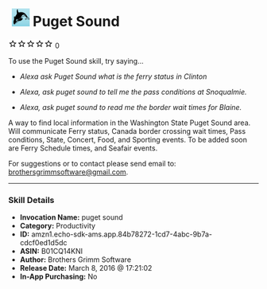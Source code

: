 # &nbsp;<img src="skill_icon" alt="Puget Sound icon" width="36"> Puget Sound
![0 stars](../../images/ic_star_border_black_18dp_1x.png)![0 stars](../../images/ic_star_border_black_18dp_1x.png)![0 stars](../../images/ic_star_border_black_18dp_1x.png)![0 stars](../../images/ic_star_border_black_18dp_1x.png)![0 stars](../../images/ic_star_border_black_18dp_1x.png) 0

To use the Puget Sound skill, try saying...

* *Alexa ask Puget Sound what is the ferry status in Clinton*

* *Alexa, ask puget sound to tell me the pass conditions at Snoqualmie.*

* *Alexa, ask puget sound to read me the border wait times for Blaine.*

A way to find local information in the Washington State Puget Sound area.  Will communicate Ferry status, Canada border crossing wait times, Pass conditions, State, Concert, Food, and Sporting events.  To be added soon are Ferry Schedule times, and Seafair events.

For suggestions or to contact please send email to:  brothersgrimmsoftware@gmail.com.

***

### Skill Details

* **Invocation Name:** puget sound
* **Category:** Productivity
* **ID:** amzn1.echo-sdk-ams.app.84b78272-1cd7-4abc-9b7a-cdcf0ed1d5dc
* **ASIN:** B01CQ14KNI
* **Author:** Brothers Grimm Software
* **Release Date:** March 8, 2016 @ 17:21:02
* **In-App Purchasing:** No
